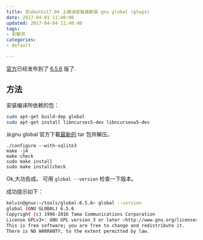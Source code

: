 ```yaml
---
title: 在ubuntu17.04 上编译安裝最新版 gnu global (gtags) 
date: 2017-04-01 11:40:00
updated: 2017-04-04 11:40:40
tags: 
- 俞敏洪
categories: 
- default

---
```

[官方](http://www.gnu.org/software/global/download.html)已经发布到了 [6.5.6](http://tamacom.com/global/global-6.5.6.tar.gz) 版了.

## 方法
安装编译所依赖的包：


<!--more-->


```bash
sudo apt-get build-dep global
sudo apt-get install libncurses5-dev libncursesw5-dev
```
从gnu global 官方下載[最新的]((http://tamacom.com/global/global-6.5.6.tar.gz)) tar 包并解压。
```
./configure --with-sqlite3
make -j4
make check
sudo make install
sudo make installcheck
```
Ok,大功告成。
可用 `global --version` 检查一下版本。

成功提示如下：
```bash
kelvin@gnux:~/tools/global-6.5.6> global --version             
global (GNU GLOBAL) 6.5.6
Copyright (c) 1996-2016 Tama Communications Corporation
License GPLv3+: GNU GPL version 3 or later <http://www.gnu.org/licenses/gpl.html>
This is free software; you are free to change and redistribute it.
There is NO WARRANTY, to the extent permitted by law.
```
```